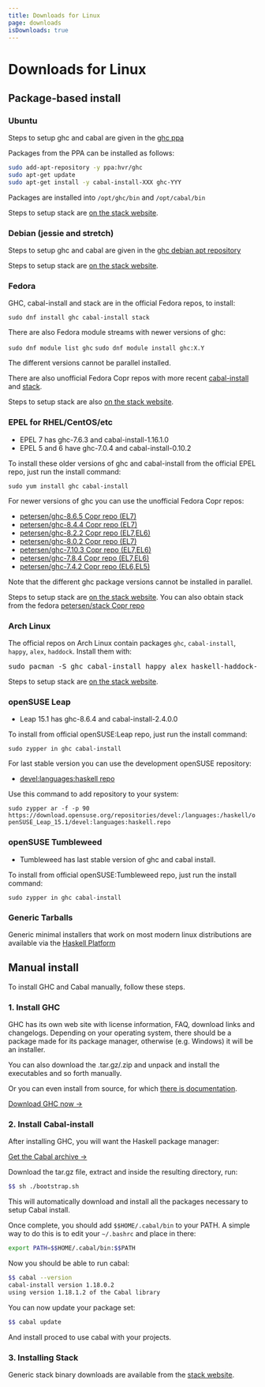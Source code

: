 ```yaml
---
title: Downloads for Linux
page: downloads
isDownloads: true
---
```


# Downloads for Linux

## Package-based install

### Ubuntu

Steps to setup ghc and cabal are given in the [ghc ppa](https://launchpad.net/~hvr/+archive/ubuntu/ghc)

Packages from the PPA can be installed as follows:
```bash
sudo add-apt-repository -y ppa:hvr/ghc
sudo apt-get update
sudo apt-get install -y cabal-install-XXX ghc-YYY
```

Packages are installed into `/opt/ghc/bin` and `/opt/cabal/bin`

Steps to setup stack are [on the stack website](https://docs.haskellstack.org/en/stable/install_and_upgrade/#ubuntu).

### Debian (jessie and stretch)

Steps to setup ghc and cabal are given in the [ghc debian apt repository](https://downloads.haskell.org/~debian/)

Steps to setup stack are [on the stack website](https://docs.haskellstack.org/en/stable/install_and_upgrade/#debian).

### Fedora

GHC, cabal-install and stack are in the official Fedora repos, to install:

`sudo dnf install ghc cabal-install stack`

There are also Fedora module streams with newer versions of ghc:

`sudo dnf module list ghc`
`sudo dnf module install ghc:X.Y`

The different versions cannot be parallel installed.

There are also unofficial Fedora Copr repos with more recent [cabal-install](http://copr.fedorainfracloud.org/coprs/petersen/cabal-install) and [stack](http://copr.fedorainfracloud.org/coprs/petersen/stack-2.3).

Steps to setup stack are also [on the stack website](https://github.com/commercialhaskell/stack/blob/master/doc/install_and_upgrade.md#fedora).

### EPEL for RHEL/CentOS/etc

*   EPEL 7 has ghc-7.6.3 and cabal-install-1.16.1.0
*   EPEL 5 and 6 have ghc-7.0.4 and cabal-install-0.10.2

To install these older versions of ghc and cabal-install from the official EPEL repo, just run the install command:

`sudo yum install ghc cabal-install`

For newer versions of ghc you can use the unofficial Fedora Copr repos:

*   [petersen/ghc-8.6.5 Copr repo (EL7)](https://copr.fedorainfracloud.org/coprs/petersen/ghc-8.6.5/)
*   [petersen/ghc-8.4.4 Copr repo (EL7)](https://copr.fedorainfracloud.org/coprs/petersen/ghc-8.4.4/)
*   [petersen/ghc-8.2.2 Copr repo (EL7,EL6)](https://copr.fedorainfracloud.org/coprs/petersen/ghc-8.2.2/)  
*   [petersen/ghc-8.0.2 Copr repo (EL7)](https://copr.fedorainfracloud.org/coprs/petersen/ghc-8.0.2)
*   [petersen/ghc-7.10.3 Copr repo (EL7,EL6)](https://copr.fedorainfracloud.org/coprs/petersen/ghc-7.10.3)
*   [petersen/ghc-7.8.4 Copr repo (EL7,EL6)](https://copr.fedorainfracloud.org/coprs/petersen/ghc-7.8.4)
*   [petersen/ghc-7.4.2 Copr repo (EL6,EL5)](https://copr.fedorainfracloud.org/coprs/petersen/ghc-7.4.2)

Note that the different ghc package versions cannot be installed in parallel.

Steps to setup stack are [on the stack website](https://github.com/commercialhaskell/stack/blob/master/doc/install_and_upgrade.md#fedora). You can also obtain stack from the fedora [petersen/stack Copr repo](https://copr.fedoraproject.org/coprs/petersen/stack/)

### Arch Linux

The official repos on Arch Linux contain packages `ghc`, `cabal-install`, `happy`, `alex`, `haddock`. Install them with:

<pre>sudo pacman -S ghc cabal-install happy alex haskell-haddock-library</pre>

Steps to setup stack are [on the stack website](https://github.com/commercialhaskell/stack/blob/master/doc/install_and_upgrade.md#arch-linux).

### openSUSE Leap

*   Leap 15.1 has ghc-8.6.4 and cabal-install-2.4.0.0

To install from official openSUSE:Leap repo, just run the install command:

`sudo zypper in ghc cabal-install`

For last stable version you can use the development openSUSE repository:

* [devel:languages:haskell repo](https://build.opensuse.org/project/show/devel:languages:haskell)

Use this command to add repository to your system:

`sudo zypper ar -f -p 90 https://download.opensuse.org/repositories/devel:/languages:/haskell/openSUSE_Leap_15.1/devel:languages:haskell.repo`


### openSUSE Tumbleweed

*   Tumbleweed has last stable version of ghc and cabal install.

To install from official openSUSE:Tumbleweed repo, just run the install command:

`sudo zypper in ghc cabal-install`


### Generic Tarballs

Generic minimal installers that work on most modern linux distributions are available via the [Haskell Platform](https://www.haskell.org/platform/linux.html#linux-generic)

## Manual install

To install GHC and Cabal manually, follow these steps.

### 1. Install GHC

GHC has its own web site with license information, FAQ, download links and changelogs. Depending on your operating system, there should be a package made for its package manager, otherwise (e.g. Windows) it will be an installer.

You can also download the .tar.gz/.zip and unpack and install the executables and so forth manually.

Or you can even install from source, for which [there is documentation](https://ghc.haskell.org/trac/ghc/wiki/Building).

[Download GHC now →](https://www.haskell.org/ghc/download.html)

### 2. Install Cabal-install

After installing GHC, you will want the Haskell package manager:

[Get the Cabal archive →](http://hackage.haskell.org/package/cabal-install)

Download the tar.gz file, extract and inside the resulting directory, run:

```bash
$$ sh ./bootstrap.sh
```

This will automatically download and install all the packages necessary to setup Cabal install.

Once complete, you should add `$$HOME/.cabal/bin` to your PATH. A simple way to do this is to edit your `~/.bashrc` and place in there:

```bash
export PATH=$$HOME/.cabal/bin:$$PATH
```

Now you should be able to run cabal:

```bash
$$ cabal --version
cabal-install version 1.18.0.2
using version 1.18.1.2 of the Cabal library
```

You can now update your package set:

```bash
$$ cabal update
```

And install proced to use cabal with your projects.

### 3. Installing Stack

Generic stack binary downloads are available from the [stack website](https://github.com/commercialhaskell/stack/blob/master/doc/install_and_upgrade.md#linux).
